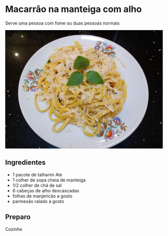 # Macarrão na manteiga com alho

Serve uma pessoa com fome ou duas pessoas normais

![alt text](img/macmanalh.jpg "Foto de um prato com macarrão, parmesão ralado e três folhas de manjericão")

## Ingredientes

- 1 pacote de talharim Ale
- 1 colher de sopa cheia de manteiga
- 1/2 colher de chá de sal
- 6 cabeças de alho descascadas
- folhas de manjericão a gosto
- parmesão ralado a gosto


## Preparo

Cozinhe
